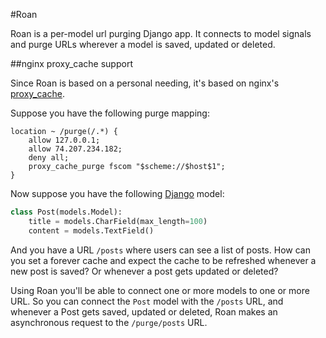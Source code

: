 #Roan

Roan is a per-model url purging Django app. It connects to model signals and purge URLs wherever a model is saved, updated or deleted.

##nginx proxy\_cache support

Since Roan is based on a personal needing, it's based on nginx's [proxy_cache](http://wiki.nginx.org/HttpProxyModule#proxy_cache).

Suppose you have the following purge mapping:

    location ~ /purge(/.*) {
        allow 127.0.0.1;
        allow 74.207.234.182;
        deny all;
        proxy_cache_purge fscom "$scheme://$host$1";
    }

Now suppose you have the following [Django](http://djangoproject.com) model:

```python
class Post(models.Model):
    title = models.CharField(max_length=100)
    content = models.TextField()
```

And you have a URL ``/posts`` where users can see a list of posts. How can you set a forever cache and expect the cache to be refreshed
whenever a new post is saved? Or whenever a post gets updated or deleted?

Using Roan you'll be able to connect one or more models to one or more URL. So you can connect the ``Post`` model with the ``/posts`` URL,
and whenever a Post gets saved, updated or deleted, Roan makes an asynchronous request to the ``/purge/posts`` URL.
